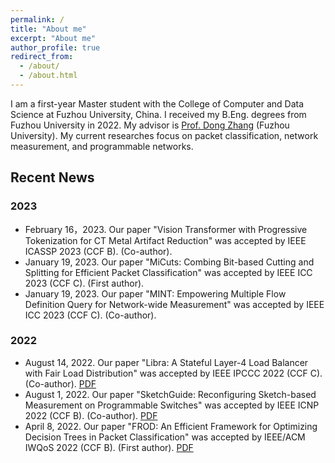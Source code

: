 ```yaml
---
permalink: /
title: "About me"
excerpt: "About me"
author_profile: true
redirect_from: 
  - /about/
  - /about.html
---
```


I am a first-year Master student with the College of Computer and Data Science at Fuzhou University, China. I received my B.Eng. degrees from Fuzhou University in 2022. My advisor is [Prof. Dong Zhang](https://ccds.fzu.edu.cn/info/1206/5188.htm) (Fuzhou University). My current researches focus on packet classification, network measurement, and programmable networks.

## Recent News

### 2023

- February 16，2023. Our paper "Vision Transformer with Progressive Tokenization for CT Metal Artifact Reduction" was accepted by IEEE ICASSP 2023 (CCF B). (Co-author).
- January 19, 2023. Our paper "MiCuts: Combing Bit-based Cutting and Splitting for Efficient Packet Classification" was accepted by IEEE ICC 2023 (CCF C). (First author).
- January 19, 2023. Our paper "MINT: Empowering Multiple Flow Definition Query for Network-wide Measurement" was accepted by IEEE ICC 2023 (CCF C). (Co-author).

### 2022

- August 14, 2022. Our paper "Libra: A Stateful Layer-4 Load Balancer with Fair Load Distribution" was accepted by IEEE IPCCC 2022 (CCF C). (Co-author). [PDF](https://ieeexplore.ieee.org/document/9894309)
- August 1, 2022. Our paper "SketchGuide: Reconfiguring Sketch-based Measurement on Programmable Switches" was accepted by IEEE ICNP 2022 (CCF B). (Co-author). [PDF](https://ieeexplore.ieee.org/document/9940368)
- April 8, 2022. Our paper "FROD: An Efficient Framework for Optimizing Decision Trees in Packet Classification" was accepted by IEEE/ACM IWQoS 2022 (CCF B). (First author). [PDF](https://ieeexplore.ieee.org/document/9812915)


